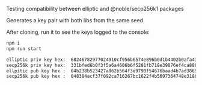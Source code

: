 Testing compatibility between elliptic and @noble/secp256k1 packages

Generates a key pair with both libs from the same seed.

After cloning, run it to see the keys logged to the console:
```sh
npm i
npm run start

elliptic priv key hex:  68246782977024910cf956b6574e896b0d1b4402b0afa43901fbd77a42643710
secp256k priv key hex:  331bfed6b0f3f5a6a4606b6f5281fb718e39876ef4ca886b5c2f583233ed39b3
ellpitic pub key hex :  04b238b523427a862b564f3e9790f54676baad4b7ad38697aa4af62bcd52b809b4228c253a08e7af0126890e14b5b9be8789e7f411ed6af965560b9048b232cbdb
secp256k pub key hex :  048384acf37f092ca716267bc1622f4b5697364748e318bbe43273a875c520c7f936c56bdd8e09d7686b47c119a4758da62b9d0fc1cf87af6f7c471c07e5265fd2
```
